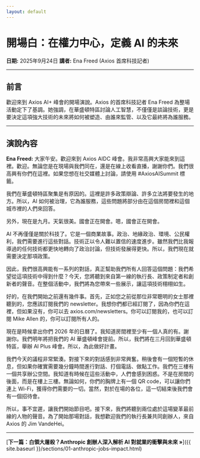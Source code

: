 ```yaml
---
layout: default
---
```

# 開場白：在權力中心，定義 AI 的未來

**日期:** 2025年9月24日
**講者:** Ena Freed (Axios 首席科技記者)

---

## 前言

歡迎來到 Axios AI+ 峰會的開場演說。Axios 的首席科技記者 Ena Freed 為整場活動定下了基調。她強調，在華盛頓特區討論人工智慧，不僅僅是談論技術，更是要決定這項強大技術的未來將如何被塑造、由誰來監管、以及它最終將為誰服務。

---

## 演說內容

**Ena Freed:** 大家午安。歡迎來到 Axios AIDC 峰會。我非常高興大家能來到這裡。歡迎。無論您是在現場與我們同在，還是在線上收看直播，謝謝你們。我們很高興有你們在這裡。如果您想在社交媒體上討論，請使用 #AxiosAISummit 標籤。

我們在華盛頓特區聚集是有原因的。這裡是許多政策辯論、許多立法將要發生的地方。所以，AI 如何被治理，它為誰服務，這些問題將部分由在這個房間裡和這個城市裡的人們來回答。

另外，現在是九月。天氣很美。國會正在開會。嗯，國會正在開會。

AI 不再僅僅是關於科技了。它是一個商業故事。政治、地緣政治、環境、公民權利，我們需要進行這些對話。技術正以令人難以置信的速度進步。雖然我們比我報導過的任何技術都更快地轉向了政治討論，但技術發展得更快。所以，我們現在就需要決定那項政策。

因此，我們很高興能有一系列的對話，真正幫助我們所有人回答這個問題：我們希望從這項技術中得到什麼？今天，您將聽到來自第一線的執行長、政策制定者和創新者的聲音。在整個活動中，我們將為您帶來一些展示，讓這項技術栩栩如生。

好的，在我們開始之前還有幾件事。首先，正如您之前從那位非常聰明的女士那裡聽到的，您應該訂閱我們的 newsletter。我想你們都已經訂閱了，因為你們在這裡，但如果沒有，你可以去 axios.com/newsletters。你可以訂閱我的，也可以訂閱 Mike Allen 的，你可以訂閱所有人的。

現在是時候拿出你們 2026 年的日曆了。我知道房間裡至少有一個人真的有。謝謝你。我們明年將把我們的 AI 華盛頓峰會提前。所以，我們將在三月回到華盛頓特區，舉辦 AI Plus 峰會。所以，為此做好計畫。

我們今天的議程非常緊湊。對接下來的對話感到非常興奮。稍後會有一個短暫的休息，但如果你確實需要幾分鐘時間進行對話、打個電話、做點工作。我們在三樓有一個共享辦公空間。我知道有時候在這些活動中，人們會感到困惑。不是在房間的後面，而是在樓上三樓。無論如何，你們的胸牌上有一個 QR code，可以讓你們連上 Wi-Fi，獲得你們需要的一切。當然，對於在場的各位，這一切結束後我們會有一個招待會。

所以，事不宜遲，讓我們開始節目吧。接下來，我們將聽到兩位處於這場變革最前線的人物的聲音。為了開始那場對話，我想歡迎我們的執行長兼共同創辦人，來自 Axios 的 Jim VandeHei。

---
[**下一篇：白領大屠殺？Anthropic 創辦人深入解析 AI 對就業的衝擊與未來 &raquo;**]({{ site.baseurl }}/sections/01-anthropic-jobs-impact.html)